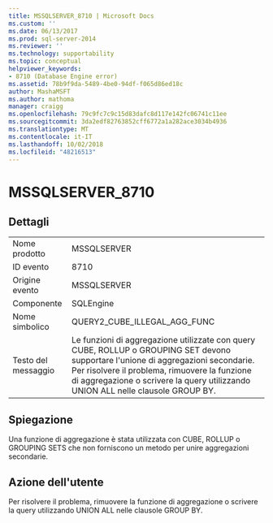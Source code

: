 ```yaml
---
title: MSSQLSERVER_8710 | Microsoft Docs
ms.custom: ''
ms.date: 06/13/2017
ms.prod: sql-server-2014
ms.reviewer: ''
ms.technology: supportability
ms.topic: conceptual
helpviewer_keywords:
- 8710 (Database Engine error)
ms.assetid: 78b9f9da-5489-4be0-94df-f065d86ed18c
author: MashaMSFT
ms.author: mathoma
manager: craigg
ms.openlocfilehash: 79c9fc7c9c15d83dafc8d117e142fc06741c11ee
ms.sourcegitcommit: 3da2edf82763852cff6772a1a282ace3034b4936
ms.translationtype: MT
ms.contentlocale: it-IT
ms.lasthandoff: 10/02/2018
ms.locfileid: "48216513"
---
```

# <a name="mssqlserver8710"></a>MSSQLSERVER_8710
    
## <a name="details"></a>Dettagli  
  
|||  
|-|-|  
|Nome prodotto|MSSQLSERVER|  
|ID evento|8710|  
|Origine evento|MSSQLSERVER|  
|Componente|SQLEngine|  
|Nome simbolico|QUERY2_CUBE_ILLEGAL_AGG_FUNC|  
|Testo del messaggio|Le funzioni di aggregazione utilizzate con query CUBE, ROLLUP o GROUPING SET devono supportare l'unione di aggregazioni secondarie. Per risolvere il problema, rimuovere la funzione di aggregazione o scrivere la query utilizzando UNION ALL nelle clausole GROUP BY.|  
  
## <a name="explanation"></a>Spiegazione  
 Una funzione di aggregazione è stata utilizzata con CUBE, ROLLUP o GROUPING SETS che non forniscono un metodo per unire aggregazioni secondarie.  
  
## <a name="user-action"></a>Azione dell'utente  
 Per risolvere il problema, rimuovere la funzione di aggregazione o scrivere la query utilizzando UNION ALL nelle clausole GROUP BY.  
  
  
